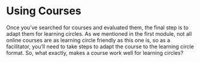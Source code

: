 # Using Courses

Once you’ve searched for courses and evaluated them, the final step is to adapt them for learning circles. As we mentioned in the first module, not all online courses are as learning circle friendly as this one is, so as a facilitator, you’ll need to take steps to adapt the course to the learning circle format. So, what exactly, makes a course work well for learning circles?

